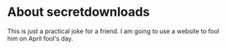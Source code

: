 # About secretdownloads
This is just a practical joke for a friend. I am going to use a website to fool him on April fool's day. 

